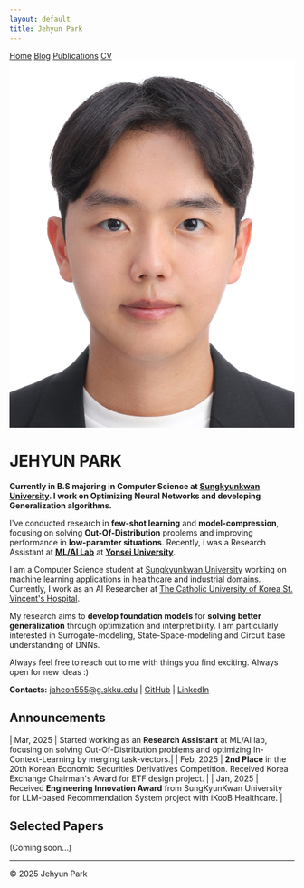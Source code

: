 ```yaml
---
layout: default
title: Jehyun Park
---
```


<nav>
  <a href="/">Home</a>
  <a href="/blog/">Blog</a>
  <a href="/publications/">Publications</a>
  <a href="/assets/files/CV_PHJ.pdf">CV</a>
</nav>

<div class="profile-section">
  <div class="profile-image">
    <img src="/assets/images/profile_img.jpg" alt="Jehyun Park" />
  </div>
  
  <h1>JEHYUN PARK</h1>
  <!-- <p class="subtitle"><em>Keep it simple, but not simpler</em></p> -->
</div>

**Currently in B.S majoring in Computer Science at [Sungkyunkwan University](https://www.skku.edu/). I work on Optimizing Neural Networks and developing Generalization algorithms.**

I've conducted research in **few-shot learning** and **model-compression**, focusing on solving **Out-Of-Distribution** problems and improving performance in **low-paramter situations**. Recently, i was a Research Assistant at **[ML/AI Lab](https://mlai.yonsei.ac.kr/home)** at **[Yonsei University](https://www.yonsei.ac.kr/sc/index.do)**.

I am a Computer Science student at [Sungkyunkwan University](https://www.skku.edu/) working on machine learning applications in healthcare and industrial domains. Currently, I work as an AI Researcher at [The Catholic University of Korea St. Vincent's Hospital](https://www.catholic.ac.kr/).

My research aims to **develop foundation models** for **solving better generalization** through optimization and interpretibility. I am particularly interested in Surrogate-modeling, State-Space-modeling and Circuit base understanding of DNNs.

Always feel free to reach out to me with things you find exciting. Always open for new ideas :)

<!-- **Contacts:** [jaheon555@g.skku.edu](mailto:jaheon555@g.skku.edu) | [GitHub](https://github.com/Parkprogrammer) | [LinkedIn](https://linkedin.com/in/je-hyun-park-42414a27b/) -->
<p class="contacts"><strong>Contacts:</strong> <a href="mailto:jaheon555@g.skku.edu">jaheon555@g.skku.edu</a> | <a href="https://github.com/Parkprogrammer">GitHub</a> | <a href="https://linkedin.com/in/je-hyun-park-42414a27b/">LinkedIn</a></p> 


## Announcements

| Mar, 2025 | Started working as an **Research Assistant** at ML/AI lab, focusing on solving Out-Of-Distribution problems and optimizing In-Context-Learning by merging task-vectors.|
| Feb, 2025 | **2nd Place** in the 20th Korean Economic Securities Derivatives Competition. Received Korea Exchange Chairman's Award for ETF design project. |
| Jan, 2025 | Received **Engineering Innovation Award** from SungKyunKwan University for LLM-based Recommendation System project with iKooB Healthcare. |

## Selected Papers

(Coming soon...)

<footer>
  <hr>
  <p>© 2025 Jehyun Park</p>
</footer>